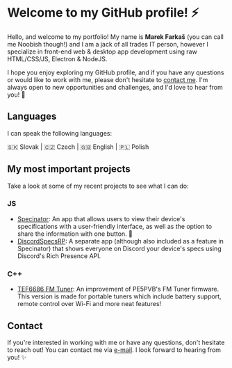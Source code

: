 # Welcome to my GitHub profile! ⚡

Hello, and welcome to my portfolio! My name is **Marek Farkaš** (you can call me Noobish though!) and I am a jack of all trades IT person, however I specialize in front-end web & desktop app development using raw HTML/CSS/JS, Electron & NodeJS.

I hope you enjoy exploring my GitHub profile, and if you have any questions or would like to work with me, please don't hesitate to [contact me](#contact). I'm always open to new opportunities and challenges, and I'd love to hear from you! 🤗

## Languages

I can speak the following languages:

🇸🇰 Slovak | 🇨🇿 Czech | 🇬🇧 English | 🇵🇱 Polish

## My most important projects

Take a look at some of my recent projects to see what I can do:

### JS
- [Specinator](https://specinator.net): An app that allows users to view their device's specifications with a user-friendly interface, as well as the option to share the information with one button. 📱
- [DiscordSpecsRP](https://github.com/NoobishSVK/DiscordSpecsRP): A separate app (although also included as a feature in Specinator) that shows everyone on Discord your device's specs using Discord's Rich Presence API.

### C++
- [TEF6686 FM Tuner](https://github.com/NoobishSVK/TEF6686-remastered): An improvement of PE5PVB's FM Tuner firmware. This version is made for portable tuners which include battery support, remote control over Wi-Fi and more neat features!  

## Contact

If you're interested in working with me or have any questions, don't hesitate to reach out! You can contact me via [e-mail](mailto:noobish@noobish.eu). I look forward to hearing from you! ✨


<!--
**NoobishSVK/NoobishSVK** is a ✨ _special_  ✨ repository because its `README.md` (this file) appears on your GitHub profile.

Here are some ideas to get you started:

- 🔭 I’m currently working on ...
- 🌱 I’m currently learning ...
- 👯 I’m looking to collaborate on ...
- 🤔 I’m looking for help with ...
- 💬 Ask me about ...
- 📫 How to reach me: ...
- 😄 Pronouns: ...
- ⚡ Fun fact: ...
-->
